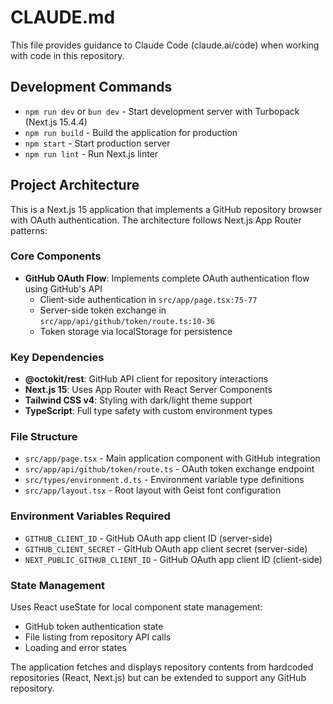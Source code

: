 # CLAUDE.md

This file provides guidance to Claude Code (claude.ai/code) when working with code in this repository.

## Development Commands

- `npm run dev` or `bun dev` - Start development server with Turbopack (Next.js 15.4.4)
- `npm run build` - Build the application for production
- `npm start` - Start production server
- `npm run lint` - Run Next.js linter

## Project Architecture

This is a Next.js 15 application that implements a GitHub repository browser with OAuth authentication. The architecture follows Next.js App Router patterns:

### Core Components
- **GitHub OAuth Flow**: Implements complete OAuth authentication flow using GitHub's API
  - Client-side authentication in `src/app/page.tsx:75-77`
  - Server-side token exchange in `src/app/api/github/token/route.ts:10-36`
  - Token storage via localStorage for persistence

### Key Dependencies
- **@octokit/rest**: GitHub API client for repository interactions
- **Next.js 15**: Uses App Router with React Server Components
- **Tailwind CSS v4**: Styling with dark/light theme support
- **TypeScript**: Full type safety with custom environment types

### File Structure
- `src/app/page.tsx` - Main application component with GitHub integration
- `src/app/api/github/token/route.ts` - OAuth token exchange endpoint
- `src/types/environment.d.ts` - Environment variable type definitions
- `src/app/layout.tsx` - Root layout with Geist font configuration

### Environment Variables Required
- `GITHUB_CLIENT_ID` - GitHub OAuth app client ID (server-side)
- `GITHUB_CLIENT_SECRET` - GitHub OAuth app client secret (server-side)
- `NEXT_PUBLIC_GITHUB_CLIENT_ID` - GitHub OAuth app client ID (client-side)

### State Management
Uses React useState for local component state management:
- GitHub token authentication state
- File listing from repository API calls
- Loading and error states

The application fetches and displays repository contents from hardcoded repositories (React, Next.js) but can be extended to support any GitHub repository.